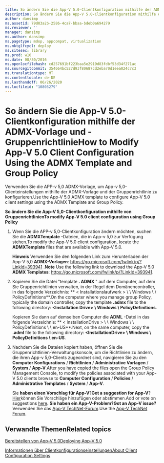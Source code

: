 ```yaml
---
title: So ändern Sie die App-V 5.0-Clientkonfiguration mithilfe der ADMX-Vorlage und -Gruppenrichtlinie
description: So ändern Sie die App-V 5.0-Clientkonfiguration mithilfe der ADMX-Vorlage und -Gruppenrichtlinie
author: dansimp
ms.assetid: 79d03a2b-2586-4ca7-bbaa-bdeb0a694279
ms.reviewer: ''
manager: dansimp
ms.author: dansimp
ms.pagetype: mdop, appcompat, virtualization
ms.mktglfcycl: deploy
ms.sitesec: library
ms.prod: w10
ms.date: 08/30/2016
ms.openlocfilehash: cd257691bf223baa5e2919d83fdbf53d34f271ac
ms.sourcegitcommit: 354664bc527d93f80687cd2eba70d1eea024c7c3
ms.translationtype: MT
ms.contentlocale: de-DE
ms.lasthandoff: 06/26/2020
ms.locfileid: "10805279"
---
```

# <span data-ttu-id="db8b1-103">So ändern Sie die App-V 5.0-Clientkonfiguration mithilfe der ADMX-Vorlage und -Gruppenrichtlinie</span><span class="sxs-lookup"><span data-stu-id="db8b1-103">How to Modify App-V 5.0 Client Configuration Using the ADMX Template and Group Policy</span></span>


<span data-ttu-id="db8b1-104">Verwenden Sie die APP-v 5,0 ADMX-Vorlage, um App-v 5,0-Clienteinstellungen mithilfe der ADMX-Vorlage und der Gruppenrichtlinie zu konfigurieren.</span><span class="sxs-lookup"><span data-stu-id="db8b1-104">Use the App-V 5.0 ADMX template to configure App-V 5.0 client settings using the ADMX Template and Group Policy.</span></span>

**<span data-ttu-id="db8b1-105">So ändern Sie die App-V 5,0-Clientkonfiguration mithilfe von Gruppenrichtlinien</span><span class="sxs-lookup"><span data-stu-id="db8b1-105">To modify App-V 5.0 client configuration using Group Policy</span></span>**

1.  <span data-ttu-id="db8b1-106">Wenn Sie die APP-v 5,0-Clientkonfiguration ändern möchten, suchen Sie die **ADMXTemplate** -Dateien, die in App-v 5,0 zur Verfügung stehen.</span><span class="sxs-lookup"><span data-stu-id="db8b1-106">To modify the App-V 5.0 client configuration, locate the **ADMXTemplate** files that are available with App-V 5.0.</span></span>

    <span data-ttu-id="db8b1-107">**Hinweis**  Verwenden Sie den folgenden Link zum Herunterladen der App-V 5,0 **ADMX-Vorlagen**: <https://go.microsoft.com/fwlink/p/?LinkId=393941> .</span><span class="sxs-lookup"><span data-stu-id="db8b1-107">**Note** Use the following link to download the App-V 5.0 **ADMX Templates**: <https://go.microsoft.com/fwlink/p/?LinkId=393941>.</span></span>

     

2.  <span data-ttu-id="db8b1-108">Kopieren Sie die Datei "template **. ADMX** " auf dem Computer, auf dem Sie Gruppenrichtlinien verwalten, in der Regel dem Domänencontroller, in das folgende Verzeichnis: \*\* &lt; Installationslaufwerk &gt; \ \ Windows \ \ PolicyDefinitions\*\*.</span><span class="sxs-lookup"><span data-stu-id="db8b1-108">On the computer where you manage group Policy, typically the domain controller, copy the template **.admx** file to the following directory: **&lt;Installation Drive&gt; \\ Windows \\ PolicyDefinitions**.</span></span>

    <span data-ttu-id="db8b1-109">Kopieren Sie dann auf demselben Computer die **ADML** -Datei in das folgende Verzeichnis: \*\* &lt; InstallationDrive &gt; \ \ Windows \ \ PolicyDefinitions \ \ en-US\*\*.</span><span class="sxs-lookup"><span data-stu-id="db8b1-109">Next, on the same computer, copy the **.adml** file to the following directory: **&lt;InstallationDrive&gt; \\ Windows \\ PolicyDefinitions \\ en-US**.</span></span>

3.  <span data-ttu-id="db8b1-110">Nachdem Sie die Dateien kopiert haben, öffnen Sie die Gruppenrichtlinien-Verwaltungskonsole, um die Richtlinien zu ändern, die ihren App-v 5,0-Clients zugeordnet sind, navigieren Sie zu den **Computer Konfigurations**  /  **Richtlinien**  /  **Administrative Vorlagen**  /  **System**  /  **App-V**.</span><span class="sxs-lookup"><span data-stu-id="db8b1-110">After you have copied the files open the Group Policy Management Console, to modify the policies associated with your App-V 5.0 clients browse to **Computer Configuration** / **Policies** / **Administrative Templates** / **System** / **App-V**.</span></span>

    <span data-ttu-id="db8b1-111">Sie **haben einen Vorschlag für App-V**?</span><span class="sxs-lookup"><span data-stu-id="db8b1-111">**Got a suggestion for App-V**?</span></span> <span data-ttu-id="db8b1-112">[Hier](http://appv.uservoice.com/forums/280448-microsoft-application-virtualization)können Sie Vorschläge hinzufügen oder abstimmen.</span><span class="sxs-lookup"><span data-stu-id="db8b1-112">Add or vote on suggestions [here](http://appv.uservoice.com/forums/280448-microsoft-application-virtualization).</span></span> **<span data-ttu-id="db8b1-113">Sie haben ein App-V-Problem?</span><span class="sxs-lookup"><span data-stu-id="db8b1-113">Got an App-V issue?</span></span>** <span data-ttu-id="db8b1-114">Verwenden Sie das [App-V TechNet-Forum](https://social.technet.microsoft.com/Forums/home?forum=mdopappv).</span><span class="sxs-lookup"><span data-stu-id="db8b1-114">Use the [App-V TechNet Forum](https://social.technet.microsoft.com/Forums/home?forum=mdopappv).</span></span>

## <span data-ttu-id="db8b1-115">Verwandte Themen</span><span class="sxs-lookup"><span data-stu-id="db8b1-115">Related topics</span></span>


[<span data-ttu-id="db8b1-116">Bereitstellen von App-V 5.0</span><span class="sxs-lookup"><span data-stu-id="db8b1-116">Deploying App-V 5.0</span></span>](deploying-app-v-50.md)

[<span data-ttu-id="db8b1-117">Informationen über Clientkonfigurationseinstellungen</span><span class="sxs-lookup"><span data-stu-id="db8b1-117">About Client Configuration Settings</span></span>](about-client-configuration-settings.md)

 

 





